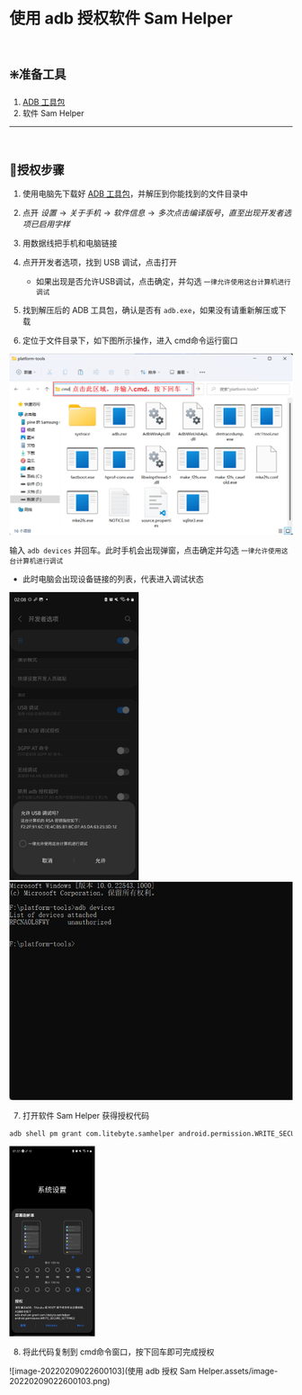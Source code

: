 # 使用 adb 授权软件 Sam Helper<br>
<br>

## ❇️准备工具

1. [ADB 工具包](https://github.com/MagicCD/Authorization-ADB/blob/main/platform-tools/platform-tools.zip)
2. 软件 Sam Helper

***
<br>

## 🌟授权步骤

1. 使用电脑先下载好 [ADB 工具包](https://github.com/MagicCD/Authorization-ADB/blob/main/platform-tools/platform-tools.zip)，并解压到你能找到的文件目录中
2. 点开 $设置 \rightarrow 关于手机 \rightarrow 软件信息 \rightarrow 多次点击编译版号，直至出现开发者选项已启用字样$
3. 用数据线把手机和电脑链接
4. 点开开发者选项，找到 USB 调试，点击打开
   + 如果出现是否允许USB调试，点击确定，并勾选 `一律允许使用这台计算机进行调试`

5. 找到解压后的 ADB 工具包，确认是否有 `adb.exe`，如果没有请重新解压或下载

6. 定位于文件目录下，如下图所示操作，进入 cmd命令运行窗口

<img src="使用 adb 授权 Sam Helper.assets/image-20220209021706475.png" alt="image-20220209021706475" style="zoom:50%;" /> 

<br>

输入 `adb devices` 并回车。此时手机会出现弹窗，点击确定并勾选 `一律允许使用这台计算机进行调试`

+ 此时电脑会出现设备链接的列表，代表进入调试状态

<img src="使用 adb 授权 Sam Helper.assets/Screenshot_20220209020815.jpg" alt="Screenshot_20220209020815" style="zoom: 50%;" /> <img src="使用 adb 授权 Sam Helper.assets/image-20220209022103097.png" alt="image-20220209022103097" style="zoom: 67%;" /><br>



7. 打开软件 Sam Helper 获得授权代码

~~~bash
adb shell pm grant com.litebyte.samhelper android.permission.WRITE_SECURE_SETTINGS
~~~

<img src="使用 adb 授权 Sam Helper.assets/image-20220209015112298.png" alt="image-20220209015112298" style="zoom: 33%;" /> <br>

8. 将此代码复制到 cmd命令窗口，按下回车即可完成授权

![image-20220209022600103](使用 adb 授权 Sam Helper.assets/image-20220209022600103.png)